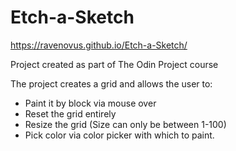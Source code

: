 # Etch-a-Sketch

https://ravenovus.github.io/Etch-a-Sketch/

Project created as part of The Odin Project course

The project creates a grid and allows the user to:

- Paint it by block via mouse over
- Reset the grid entirely
- Resize the grid (Size can only be between 1-100)
- Pick color via color picker with which to paint.

